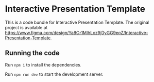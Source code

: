 
  # Interactive Presentation Template

  This is a code bundle for Interactive Presentation Template. The original project is available at https://www.figma.com/design/Ya8Or1MIhLoz9jDyGG9eqZ/Interactive-Presentation-Template.

  ## Running the code

  Run `npm i` to install the dependencies.

  Run `npm run dev` to start the development server.
  
